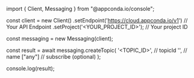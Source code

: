import { Client, Messaging } from "@appconda.io/console";

const client = new Client()
    .setEndpoint('https://cloud.appconda.io/v1') // Your API Endpoint
    .setProject('<YOUR_PROJECT_ID>'); // Your project ID

const messaging = new Messaging(client);

const result = await messaging.createTopic(
    '<TOPIC_ID>', // topicId
    '<NAME>', // name
    ["any"] // subscribe (optional)
);

console.log(result);
